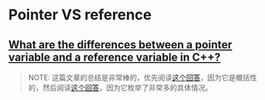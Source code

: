 # Pointer VS reference



## [What are the differences between a pointer variable and a reference variable in C++?](https://stackoverflow.com/questions/57483/what-are-the-differences-between-a-pointer-variable-and-a-reference-variable-in)

> NOTE: 这篇文章的总结是非常棒的，优先阅读[这个回答](https://stackoverflow.com/a/596750)，因为它是概括性的，然后阅读[这个回答](https://stackoverflow.com/a/57492)，因为它枚举了非常多的具体情况。